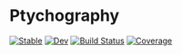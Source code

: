 # Ptychography

[![Stable](https://img.shields.io/badge/docs-stable-blue.svg)](https://HIT-UOI-SR.github.io/Ptychography.jl/stable)
[![Dev](https://img.shields.io/badge/docs-dev-blue.svg)](https://HIT-UOI-SR.github.io/Ptychography.jl/dev)
[![Build Status](https://github.com/HIT-UOI-SR/Ptychography.jl/workflows/CI/badge.svg)](https://github.com/HIT-UOI-SR/Ptychography.jl/actions)
[![Coverage](https://codecov.io/gh/HIT-UOI-SR/Ptychography.jl/branch/master/graph/badge.svg)](https://codecov.io/gh/HIT-UOI-SR/Ptychography.jl)
